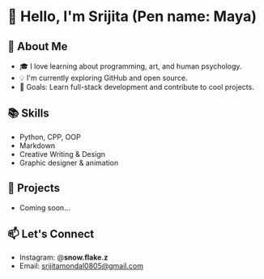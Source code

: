 # 👋 Hello, I'm Srijita (Pen name: Maya)

## 🌟 About Me
- 🎓 I love learning about programming, art, and human psychology.
- 💡 I'm currently exploring GitHub and open source.
- 🎯 Goals: Learn full-stack development and contribute to cool projects.

## 📚 Skills
- Python, CPP, OOP
- Markdown
- Creative Writing & Design
- Graphic designer & animation 

## 🚀 Projects
- Coming soon...

## 📫 Let's Connect
- Instagram: @__snow.flake.z__
- Email: srijitamondal0805@gmail.com